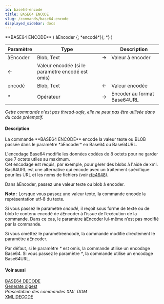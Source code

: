 ```yaml
---
id: base64-encode
title: BASE64 ENCODE
slug: /commands/base64-encode
displayed_sidebar: docs
---
```


<!--REF #_command_.BASE64 ENCODE.Syntax-->**BASE64 ENCODE** ( àEncoder {; *encodé*}{; *} )<!-- END REF-->
<!--REF #_command_.BASE64 ENCODE.Params-->
| Paramètre | Type |  | Description |
| --- | --- | --- | --- |
| àEncoder | Blob, Text | &#8594;  | Valeur à encoder |
| &#8592; | Valeur encodée (si le paramètre encodé est omis) |
| encodé | Blob, Text | &#8592; | Valeur encodée |
| * | Opérateur | &#8594;  | Encoder au format Base64URL |

<!-- END REF-->

*Cette commande n'est pas thread-safe, elle ne peut pas être utilisée dans du code préemptif.*


#### Description 

<!--REF #_command_.BASE64 ENCODE.Summary-->La commande **BASE64 ENCODE** encode la valeur texte ou BLOB passée dans le paramètre *àEncoder* en Base64 ou Base64URL.<!-- END REF--> 

L'encodage Base64 modifie les données codées de 8 octets pour ne garder que 7 octets utiles au maximum.  
Cet encodage est requis, par exemple, pour gérer des blobs à l'aide de xml. Bas64URL est une alternative qui encode avec un traitement spécifique pour les URL et les noms de fichiers (voir [rfc4648](https://tools.ietf.org/html/rfc4648#section-5)).

Dans àEncoder, passez une valeur texte ou blob à encoder.

**Note :** Lorsque vous passez une valeur texte, la commande encode la représentation utf-8 du texte.

Si vous passez le paramètre *encodé*, il reçoit sous forme de texte ou de blob le contenu encodé de àEncoder à l’issue de l’exécution de la commande. Dans ce cas, le paramètre àEncoder lui-même n’est pas modifié par la commande. 

Si vous omettez le paramètreencodé, la commande modifie directement le paramètre àEncoder.

Par défaut, si le paramètre *\** est omis, la commande utilise un encodage Base64\. Si vous passez le paramètre *\**, la commande utilise un encodage Base64URL.

#### Voir aussi 

[BASE64 DECODE](base64-decode.md)  
[Generate digest](generate-digest.md)  
*Présentation des commandes XML DOM*  
[XML DECODE](xml-decode.md)  